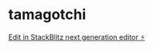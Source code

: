 # tamagotchi

[Edit in StackBlitz next generation editor ⚡️](https://stackblitz.com/~/github.com/karenjoha/tamagotchi)